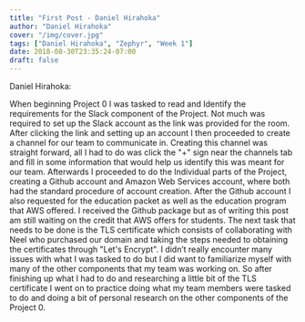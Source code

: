 ```yaml
---
title: "First Post - Daniel Hirahoka"
author: "Daniel Hirahoka"
cover: "/img/cover.jpg"
tags: ["Daniel Hirahoka", "Zephyr", "Week 1"]
date: 2018-08-30T23:35:24-07:00
draft: false
---
```


Daniel Hirahoka:<br>

When beginning Project 0 I was tasked to read and Identify the requirements for the Slack component of the Project. 
Not much was required to set up the Slack account as the link was provided for the room. After clicking the link and 
setting up an account I then proceeded to create a channel for our team to communicate in. Creating this channel was 
straight forward, all I had to do was click the "+" sign near the channels tab and fill in some information that would 
help us identify this was meant for our team. Afterwards I proceeded to do the Individual parts of the Project, creating 
a Github account and Amazon Web Services account, where both had the standard procedure of account creation. After the 
Github account I also requested for the education packet as well as the education program that AWS offered. I received 
the Github package but as of writing this post am still waiting on the credit that AWS offers for students.
The next task that needs to be done is the TLS certificate which consists of collaborating with Neel who purchased 
our domain and taking the steps needed to obtaining the certificates through "Let's Encrypt". I didn’t really encounter 
many issues with what I was tasked to do but I did want to familiarize myself with many of the other components that my 
team was working on. So after finishing up what I had to do and researching a little bit of the TLS certificate I went 
on to practice doing what my team members were tasked to do and doing a bit of personal research on the other components 
of the Project 0.



